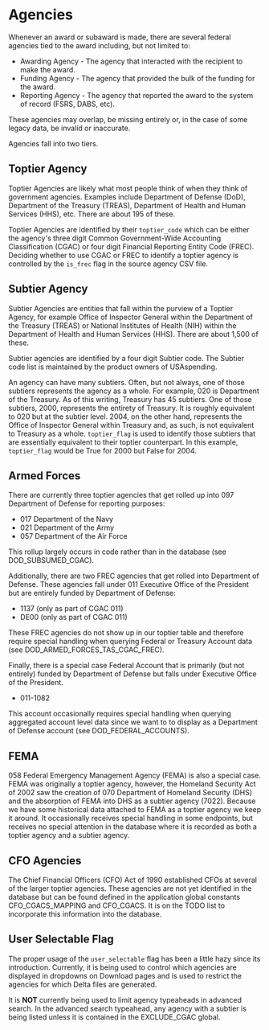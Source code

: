 # Agencies

Whenever an award or subaward is made, there are several federal agencies tied to the award
including, but not limited to:

* Awarding Agency - The agency that interacted with the recipient to make the award.
* Funding Agency - The agency that provided the bulk of the funding for the award.
* Reporting Agency - The agency that reported the award to the system of record (FSRS, DABS, etc).

These agencies may overlap, be missing entirely or, in the case of some legacy data, be invalid
or inaccurate.

Agencies fall into two tiers.

## Toptier Agency

Toptier Agencies are likely what most people think of when they think of government agencies.
Examples include Department of Defense (DoD), Department of the Treasury (TREAS), Department
of Health and Human Services (HHS), etc.  There are about 195 of these.

Toptier Agencies are identified by their `toptier_code` which can be either the agency's three
digit Common Government-Wide Accounting Classification (CGAC) or four digit Financial Reporting
Entity Code (FREC).  Deciding whether to use CGAC or FREC to identify a toptier agency is
controlled by the `is_frec` flag in the source agency CSV file.

## Subtier Agency

Subtier Agencies are entities that fall within the purview of a Toptier Agency, for example Office
of Inspector General within the Department of the Treasury (TREAS) or National Institutes of Health
(NIH) within the Department of Health and Human Services (HHS).  There are about 1,500 of these.

Subtier agencies are identified by a four digit Subtier code.  The Subtier code list is maintained
by the product owners of USAspending.

An agency can have many subtiers.  Often, but not always, one of those subtiers
represents the agency as a whole.  For example, 020 is Department of the Treasury.  As of
this writing, Treasury has 45 subtiers.  One of those subtiers, 2000, represents the entirety
of Treasury.  It is roughly equivalent to 020 but at the subtier level.  2004, on the other
hand, represents the Office of Inspector General within Treasury and, as such, is not equivalent
to Treasury as a whole.  `toptier_flag` is used to identify those subtiers that are essentially
equivalent to their toptier counterpart.  In this example, `toptier_flag` would be True for 2000
but False for 2004.

## Armed Forces

There are currently three toptier agencies that get rolled up into 097 Department of Defense for
reporting purposes:

* 017 Department of the Navy
* 021 Department of the Army
* 057 Department of the Air Force

This rollup largely occurs in code rather than in the database (see DOD_SUBSUMED_CGAC).

Additionally, there are two FREC agencies that get rolled into Department of Defense.  These agencies
fall under 011 Executive Office of the President but are entirely funded by Department of Defense:

* 1137 (only as part of CGAC 011)
* DE00 (only as part of CGAC 011)

These FREC agencies do not show up in our toptier table and therefore require special handling when
querying Federal or Treasury Account data (see DOD_ARMED_FORCES_TAS_CGAC_FREC).

Finally, there is a special case Federal Account that is primarily (but not entirely) funded by
Department of Defense but falls under Executive Office of the President.

* 011-1082

This account occasionally requires special handling when querying aggregated account level data since
we want to to display as a Department of Defense account (see DOD_FEDERAL_ACCOUNTS).

## FEMA

058 Federal Emergency Management Agency (FEMA) is also a special case.  FEMA was originally a
toptier agency, however, the Homeland Security Act of 2002 saw the creation of 070 Department
of Homeland Security (DHS) and the absorption of FEMA into DHS as a subtier agency (7022).
Because we have some historical data attached to FEMA as a toptier agency we keep it around.  It
occasionally receives special handling in some endpoints, but receives no special attention in
the database where it is recorded as both a toptier agency and a subtier agency.

## CFO Agencies

The Chief Financial Officers (CFO) Act of 1990 established CFOs at several of the larger toptier
agencies.  These agencies are not yet identified in the database but can be found defined in the
application global constants CFO_CGACS_MAPPING and CFO_CGACS.  It is on the TODO list to
incorporate this information into the database.

## User Selectable Flag

The proper usage of the `user_selectable` flag has been a little hazy since its introduction.
Currently, it is being used to control which agencies are displayed in dropdowns on Download pages
and is used to restrict the agencies for which Delta files are generated.

It is **NOT** currently being used to limit agency typeaheads in advanced search.  In the advanced
search typeahead, any agency with a subtier is being listed unless it is contained in the
EXCLUDE_CGAC global.
